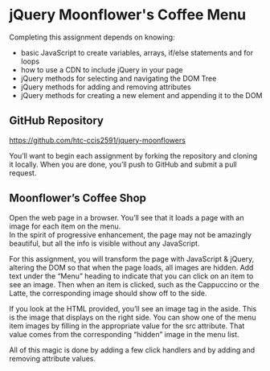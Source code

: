 # jQuery Moonflower's Coffee Menu
Completing this assignment depends on knowing:

- basic JavaScript to create variables, arrays, if/else statements and for loops
- how to use a CDN to include jQuery in your page
- jQuery methods for selecting and navigating the DOM Tree
- jQuery methods for adding and removing attributes
- jQuery methods for creating a new element and appending it to the DOM

## GitHub Repository
https://github.com/htc-ccis2591/jquery-moonflowers

You’ll want to begin each assignment by forking the repository and cloning it locally.  When you are done, you’ll push to GitHub and submit a pull request.


## Moonflower’s Coffee Shop
Open the web page in a browser.  You’ll see that it loads a page with an image for each item on the menu.  
In the spirit of progressive enhancement, the page may not be amazingly beautiful, but all the info is visible without any JavaScript.

For this assignment, you will transform the page with JavaScript & jQuery, altering the DOM so that when the page loads, all images are hidden.  Add text under the “Menu” heading to indicate that you can click on an item to see an image.  Then when an item is clicked,  such as the Cappuccino or the Latte, the corresponding image should show off to the side.

If you look at the HTML provided, you’ll see an image tag in the aside.  This is the image that displays on the right side.  You can show one of the menu item images by filling in the appropriate value for the src attribute.  That value comes from the corresponding “hidden” image in the menu list.

All of this magic is done by adding a few click handlers and by adding and removing attribute values.

